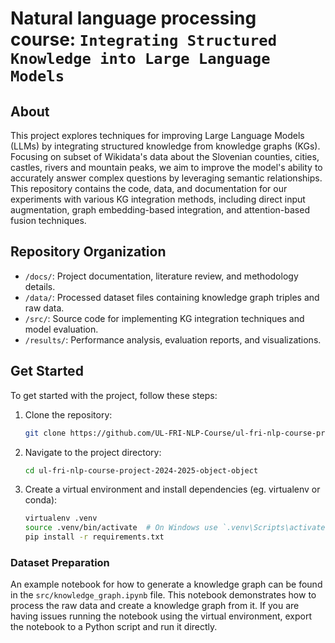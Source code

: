 # Natural language processing course: `Integrating Structured Knowledge into Large Language Models`

## About

This project explores techniques for improving Large Language Models (LLMs) by integrating structured knowledge from knowledge graphs (KGs). Focusing on subset of Wikidata's data about the Slovenian counties, cities, castles, rivers and mountain peaks, we aim to improve the model's ability to accurately answer complex questions by leveraging semantic relationships. This repository contains the code, data, and documentation for our experiments with various KG integration methods, including direct input augmentation, graph embedding-based integration, and attention-based fusion techniques.

## Repository Organization

- `/docs/`: Project documentation, literature review, and methodology details.
- `/data/`: Processed dataset files containing knowledge graph triples and raw data.
- `/src/`: Source code for implementing KG integration techniques and model evaluation.
- `/results/`: Performance analysis, evaluation reports, and visualizations.

## Get Started

To get started with the project, follow these steps:

1. Clone the repository:
   ```bash
   git clone https://github.com/UL-FRI-NLP-Course/ul-fri-nlp-course-project-2024-2025-object-object

2. Navigate to the project directory:
   ```bash
   cd ul-fri-nlp-course-project-2024-2025-object-object
   ```
3. Create a virtual environment and install dependencies (eg. virtualenv or conda):
   ```bash
   virtualenv .venv
   source .venv/bin/activate  # On Windows use `.venv\Scripts\activate`
   pip install -r requirements.txt
   ```

### Dataset Preparation

An example notebook for how to generate a knowledge graph can be found in the `src/knowledge_graph.ipynb` file. This notebook demonstrates how to process the raw data and create a knowledge graph from it. If you are having issues running the notebook using the virtual environment, export the notebook to a Python script and run it directly.